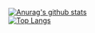 [![Anurag's github stats](https://github-readme-stats.vercel.app/api?username=IHK-001&theme=gruvbox)](https://github.com/USERNAME/github-readme-stats)  
[![Top Langs](https://github-readme-stats.vercel.app/api/top-langs/?username=IHK-001&layout=compact&theme=gruvbox)](https://github.com/USERNAME/github-readme-stats)
